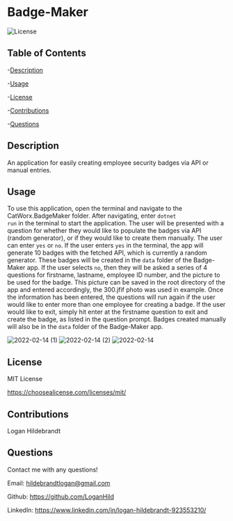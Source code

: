 
  # Badge-Maker

  ![License](https://img.shields.io/badge/license-MITLicense-success?style=plastic&logo=appveyor)

  ## Table of Contents
  -[Description](#description)

  -[Usage](#usage)

  -[License](#license)

  -[Contributions](#contributions)

  -[Questions](#questions)


  ## Description
  An application for easily creating employee security badges via API or manual entries.

  ## Usage
  To use this application, open the terminal and navigate to the CatWorx.BadgeMaker folder. After navigating, enter <code>dotnet run</code> in the terminal to start the application. The user will be presented with a question for whether they would like to populate the badges via API (random generator), or if they would like to create them manually. The user can enter <code>yes</code> or <code>no</code>. If the user enters <code>yes</code> in the terminal, the app will generate 10 badges with the fetched API, which is currently a random generator. These badges will be created in the <code>data</code> folder of the Badge-Maker app. If the user selects <code>no</code>, then they will be asked a series of 4 questions for firstname, lastname, employee ID number, and the picture to be used for the badge. This picture can be saved in the root directory of the app and entered accordingly, the 300.jfif photo was used in example. Once the information has been entered, the questions will run again if the user would like to enter more than one employee for creating a badge. If the user would like to exit, simply hit enter at the firstname question to exit and create the badge, as listed in the question prompt. Badges created manually will also be in the <code>data</code> folder of the Badge-Maker app. 
  

![2022-02-14 (1)](https://user-images.githubusercontent.com/82903685/153944746-2700da55-e4b0-419f-814e-7fd7d7481b0c.png)
![2022-02-14 (2)](https://user-images.githubusercontent.com/82903685/153944761-2aac3d8b-001b-4486-9541-081b007e52d7.png)
![2022-02-14](https://user-images.githubusercontent.com/82903685/153944764-edf8cb97-a0bb-4468-b58d-673e984d0b3c.png)

  ## License
 
  MIT License

  <https://choosealicense.com/licenses/mit/>

  ## Contributions
  Logan Hildebrandt

  ## Questions
  Contact me with any questions!

  Email: <hildebrandtlogan@gmail.com>

  Github: <https://github.com/LoganHild>

  LinkedIn: <https://www.linkedin.com/in/logan-hildebrandt-923553210/>
